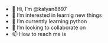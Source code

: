 - 👋 Hi, I’m @kalyan8697
- 👀 I’m interested in learnig new things
- 🌱 I’m currently learning python
- 💞️ I’m looking to collaborate on 
- 📫 How to reach me is

<!---
kalyan8697/kalyan8697 is a ✨ special ✨ repository because its `README.md` (this file) appears on your GitHub profile.
You can click the Preview link to take a look at your changes.
--->
